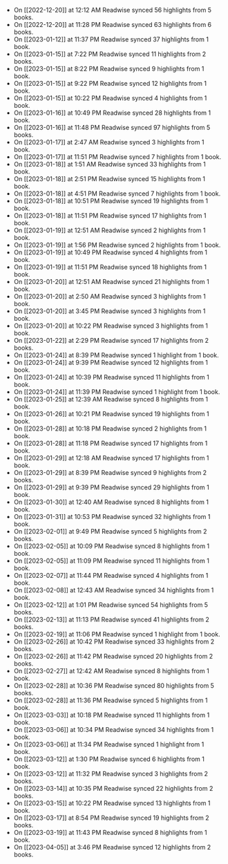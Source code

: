 - On [[2022-12-20]] at 12:12 AM Readwise synced 56 highlights from 5 books.
- On [[2022-12-20]] at 11:28 PM Readwise synced 63 highlights from 6 books.
- On [[2023-01-12]] at 11:37 PM Readwise synced 37 highlights from 1 book.
- On [[2023-01-15]] at 7:22 PM Readwise synced 11 highlights from 2 books.
- On [[2023-01-15]] at 8:22 PM Readwise synced 9 highlights from 1 book.
- On [[2023-01-15]] at 9:22 PM Readwise synced 12 highlights from 1 book.
- On [[2023-01-15]] at 10:22 PM Readwise synced 4 highlights from 1 book.
- On [[2023-01-16]] at 10:49 PM Readwise synced 28 highlights from 1 book.
- On [[2023-01-16]] at 11:48 PM Readwise synced 97 highlights from 5 books.
- On [[2023-01-17]] at 2:47 AM Readwise synced 3 highlights from 1 book.
- On [[2023-01-17]] at 11:51 PM Readwise synced 7 highlights from 1 book.
- On [[2023-01-18]] at 1:51 AM Readwise synced 33 highlights from 1 book.
- On [[2023-01-18]] at 2:51 PM Readwise synced 15 highlights from 1 book.
- On [[2023-01-18]] at 4:51 PM Readwise synced 7 highlights from 1 book.
- On [[2023-01-18]] at 10:51 PM Readwise synced 19 highlights from 1 book.
- On [[2023-01-18]] at 11:51 PM Readwise synced 17 highlights from 1 book.
- On [[2023-01-19]] at 12:51 AM Readwise synced 2 highlights from 1 book.
- On [[2023-01-19]] at 1:56 PM Readwise synced 2 highlights from 1 book.
- On [[2023-01-19]] at 10:49 PM Readwise synced 4 highlights from 1 book.
- On [[2023-01-19]] at 11:51 PM Readwise synced 18 highlights from 1 book.
- On [[2023-01-20]] at 12:51 AM Readwise synced 21 highlights from 1 book.
- On [[2023-01-20]] at 2:50 AM Readwise synced 3 highlights from 1 book.
- On [[2023-01-20]] at 3:45 PM Readwise synced 3 highlights from 1 book.
- On [[2023-01-20]] at 10:22 PM Readwise synced 3 highlights from 1 book.
- On [[2023-01-22]] at 2:29 PM Readwise synced 17 highlights from 2 books.
- On [[2023-01-24]] at 8:39 PM Readwise synced 1 highlight from 1 book.
- On [[2023-01-24]] at 9:39 PM Readwise synced 12 highlights from 1 book.
- On [[2023-01-24]] at 10:39 PM Readwise synced 11 highlights from 1 book.
- On [[2023-01-24]] at 11:39 PM Readwise synced 1 highlight from 1 book.
- On [[2023-01-25]] at 12:39 AM Readwise synced 8 highlights from 1 book.
- On [[2023-01-26]] at 10:21 PM Readwise synced 19 highlights from 1 book.
- On [[2023-01-28]] at 10:18 PM Readwise synced 2 highlights from 1 book.
- On [[2023-01-28]] at 11:18 PM Readwise synced 17 highlights from 1 book.
- On [[2023-01-29]] at 12:18 AM Readwise synced 17 highlights from 1 book.
- On [[2023-01-29]] at 8:39 PM Readwise synced 9 highlights from 2 books.
- On [[2023-01-29]] at 9:39 PM Readwise synced 29 highlights from 1 book.
- On [[2023-01-30]] at 12:40 AM Readwise synced 8 highlights from 1 book.
- On [[2023-01-31]] at 10:53 PM Readwise synced 32 highlights from 1 book.
- On [[2023-02-01]] at 9:49 PM Readwise synced 5 highlights from 2 books.
- On [[2023-02-05]] at 10:09 PM Readwise synced 8 highlights from 1 book.
- On [[2023-02-05]] at 11:09 PM Readwise synced 11 highlights from 1 book.
- On [[2023-02-07]] at 11:44 PM Readwise synced 4 highlights from 1 book.
- On [[2023-02-08]] at 12:43 AM Readwise synced 34 highlights from 1 book.
- On [[2023-02-12]] at 1:01 PM Readwise synced 54 highlights from 5 books.
- On [[2023-02-13]] at 11:13 PM Readwise synced 41 highlights from 2 books.
- On [[2023-02-19]] at 11:06 PM Readwise synced 1 highlight from 1 book.
- On [[2023-02-26]] at 10:42 PM Readwise synced 33 highlights from 2 books.
- On [[2023-02-26]] at 11:42 PM Readwise synced 20 highlights from 2 books.
- On [[2023-02-27]] at 12:42 AM Readwise synced 8 highlights from 1 book.
- On [[2023-02-28]] at 10:36 PM Readwise synced 80 highlights from 5 books.
- On [[2023-02-28]] at 11:36 PM Readwise synced 5 highlights from 1 book.
- On [[2023-03-03]] at 10:18 PM Readwise synced 11 highlights from 1 book.
- On [[2023-03-06]] at 10:34 PM Readwise synced 34 highlights from 1 book.
- On [[2023-03-06]] at 11:34 PM Readwise synced 1 highlight from 1 book.
- On [[2023-03-12]] at 1:30 PM Readwise synced 6 highlights from 1 book.
- On [[2023-03-12]] at 11:32 PM Readwise synced 3 highlights from 2 books.
- On [[2023-03-14]] at 10:35 PM Readwise synced 22 highlights from 2 books.
- On [[2023-03-15]] at 10:22 PM Readwise synced 13 highlights from 1 book.
- On [[2023-03-17]] at 8:54 PM Readwise synced 19 highlights from 2 books.
- On [[2023-03-19]] at 11:43 PM Readwise synced 8 highlights from 1 book.
- On [[2023-04-05]] at 3:46 PM Readwise synced 12 highlights from 2 books.